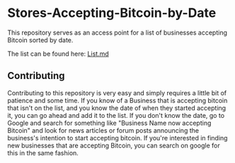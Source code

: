# Stores-Accepting-Bitcoin-by-Date
This repository serves as an access point for a list of businesses accepting Bitcoin sorted by date.

The list can be found here: [List.md](https://github.com/pburkart/Stores-Accepting-Bitcoin-by-Date/blob/main/List.md)

## Contributing
Contributing to this repository is very easy and simply requires a little bit of patience and some time. If you know of a Business that is accepting bitcoin that isn't on the list, and you know the date of when they started accepting it, you can go ahead and add it to the list. If you don't know the date, go to Google and search for something like "Business Name now accepting Bitcoin" and look for news articles or forum posts announcing the business's intention to start accepting bitcoin. If you're interested in finding new businesses that are accepting Bitcoin, you can search on google for this in the same fashion.
